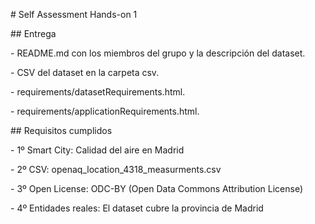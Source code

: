 \# Self Assessment Hands-on 1



\## Entrega

\- README.md con los miembros del grupo y la descripción del dataset.

\- CSV del dataset en la carpeta csv.

\- requirements/datasetRequirements.html.

\- requirements/applicationRequirements.html.



\## Requisitos cumplidos

\- 1º Smart City: Calidad del aire en Madrid

\- 2º CSV: openaq\_location\_4318\_measurments.csv

\- 3º Open License: ODC-BY (Open Data Commons Attribution License)

\- 4º Entidades reales: El dataset cubre la provincia de Madrid



